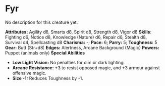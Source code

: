 # Fyr

No description for this creature yet.

**Attributes:** Agility d8, Smarts d8, Spirit d8, Strength d8, Vigor d8
**Skills:** Fighting d6, Notice d8, Knowledge (Nature) d6, Repair d6,
Stealth d8, Survival d4, Spellcasting d8
**Charisma:** -; **Pace:** 6; **Parry:** 5; **Toughness:** 5
**Gear:** Butt (Str+d8)
**Edges:** Alertness, Arcane Background (Magic)
**Powers:** Puppet (animals only)
**Special Abilities**

- **Low Light Vision:** No penalties for dim or dark lighting.
- **Arcane Resistance:** +3 to resist opposed magic, and +3 armour
against offensive magic.
- **Size -1:** Reduces Toughness by -1.
